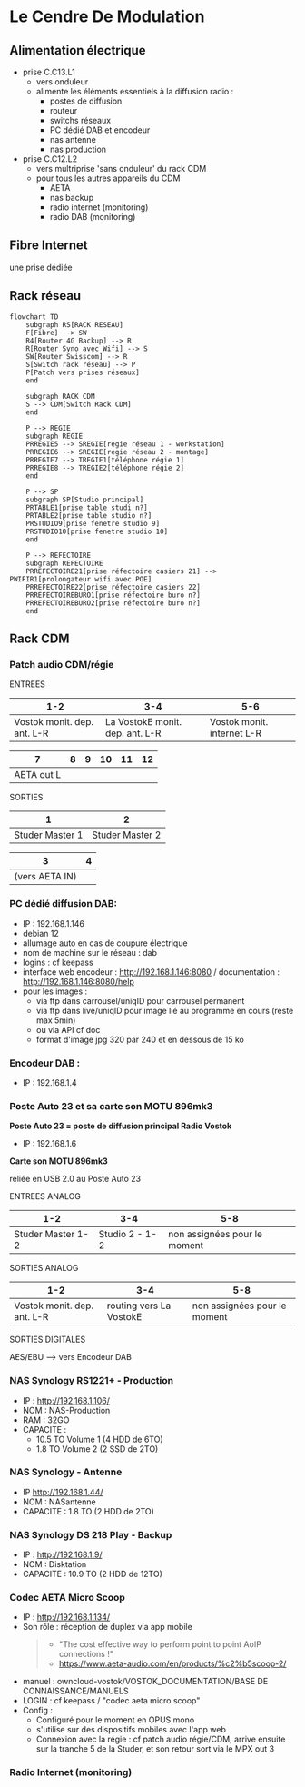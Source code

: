 #  Le Cendre De Modulation

## Alimentation électrique

- prise C.C13.L1
    - vers onduleur
    - alimente les éléments essentiels à la diffusion radio : 
        - postes de diffusion
        - routeur
        - switchs réseaux
        - PC dédié DAB et encodeur
        - nas antenne
        - nas production
- prise C.C12.L2
    - vers multriprise 'sans onduleur' du rack CDM
    - pour tous les autres appareils du CDM
        - AETA
        - nas backup
        - radio internet (monitoring)
        - radio DAB (monitoring)

## Fibre Internet

une prise dédiée


## Rack réseau

```mermaid
flowchart TD
    subgraph RS[RACK RESEAU]
    F[Fibre] --> SW
    R4[Router 4G Backup] --> R
    R[Router Syno avec Wifi] --> S
    SW[Router Swisscom] --> R
    S[Switch rack réseau] --> P
    P[Patch vers prises réseaux]
    end
    
    subgraph RACK CDM
    S --> CDM[Switch Rack CDM]
    end
    
    P --> REGIE
    subgraph REGIE
    PRREGIE5 --> SREGIE[regie réseau 1 - workstation]
    PRREGIE6 --> SREGIE[regie réseau 2 - montage]
    PRREGIE7 --> TREGIE1[téléphone régie 1]
    PRREGIE8 --> TREGIE2[téléphone régie 2]
    end
    
    P --> SP
    subgraph SP[Studio principal]
    PRTABLE1[prise table studi n?]
    PRTABLE2[prise table studio n?]
    PRSTUDIO9[prise fenetre studio 9]
    PRSTUDIO10[prise fenetre studio 10]
    end
    
    P --> REFECTOIRE
    subgraph REFECTOIRE
    PRREFECTOIRE21[prise réfectoire casiers 21] --> PWIFIR1[prolongateur wifi avec POE]
    PRREFECTOIRE22[prise réfectoire casiers 22]
    PRREFECTOIREBURO1[prise réfectoire buro n?]
    PRREFECTOIREBURO2[prise réfectoire buro n?]
    end
```

## Rack CDM

### Patch audio CDM/régie

ENTREES

| 1-2                          | 3-4                              | 5-6                        |
|----------------------------  | ---------------------------------|----------------------------|
| Vostok monit. dep. ant. L-R  | La VostokE monit. dep. ant. L-R  | Vostok monit. internet L-R |

| 7          | 8 | 9 | 10 | 11 | 12 |
|------------|---|---|----|----|----|
| AETA out L |   |   |    |    |    |

SORTIES

| 1               | 2                 |
|-----------------|-------------------|
| Studer Master 1 | Studer Master 2   |

| 3                 | 4 |
|-------------------|---|
| (vers AETA IN)    |   |

### PC dédié diffusion DAB: 

- IP : 192.168.1.146
- debian 12
- allumage auto en cas de coupure électrique
- nom de machine sur le réseau : dab
- logins : cf  keepass
- interface web encodeur : http://192.168.1.146:8080 / documentation : http://192.168.1.146:8080/help
- pour les images : 
  - via ftp dans carrousel/uniqID pour carrousel permanent
  - via ftp dans live/uniqID pour image lié au programme en cours (reste max 5min)
  - ou via API cf doc
  - format d'image jpg 320 par 240 et en dessous de 15 ko

### Encodeur DAB : 

- IP : 192.168.1.4

### Poste Auto 23 et sa carte son MOTU 896mk3

**Poste Auto 23 = poste de diffusion principal Radio Vostok**

- IP : 192.168.1.6

**Carte son MOTU 896mk3**

reliée en USB 2.0 au Poste Auto 23

ENTREES ANALOG

| 1-2               | 3-4            | 5-8                          |
|-------------------|----------------| -----------------------------|
| Studer Master 1-2 | Studio 2 - 1-2 | non assignées pour le moment |

SORTIES ANALOG 

| 1-2                         | 3-4                     | 5-8                          |
|-----------------------------|-------------------------| -----------------------------|
| Vostok monit. dep. ant. L-R | routing vers La VostokE | non assignées pour le moment |

SORTIES DIGITALES

AES/EBU --> vers Encodeur DAB



### NAS Synology RS1221+ - Production

- IP : http://192.168.1.106/
- NOM : NAS-Production
- RAM : 32GO
- CAPACITE : 
    - 10.5 TO Volume 1 (4 HDD de 6TO)
    - 1.8 TO Volume 2 (2 SSD de 2TO)

### NAS Synology - Antenne

- IP http://192.168.1.44/
- NOM : NASantenne
- CAPACITE : 1.8 TO (2 HDD de 2TO)

### NAS Synology DS 218 Play - Backup

- IP : http://192.168.1.9/
- NOM : Disktation
- CAPACITE : 10.9 TO (2 HDD de 12TO)

### Codec AETA Micro Scoop

- IP : http://192.168.1.134/
- Son rôle : réception de duplex via app mobile
  > - "The cost effective way to perform point to point AoIP connections !"
  > - https://www.aeta-audio.com/en/products/%c2%b5scoop-2/
- manuel : owncloud-vostok/VOSTOK_DOCUMENTATION/BASE DE CONNAISSANCE/MANUELS
- LOGIN : cf keepass / "codec aeta micro scoop"
- Config :
    * Configuré pour le moment en OPUS mono
    * s'utilise sur des dispositifs mobiles avec l'app web 
    * Connexion avec la régie : cf patch audio régie/CDM, arrive ensuite sur la tranche 5 de la Studer, et son retour sort via le MPX out 3
    
### Radio Internet (monitoring)

